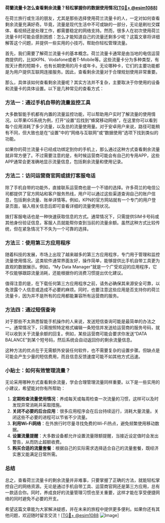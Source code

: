 **荷蘭流量卡怎么查看剩余流量？轻松掌握你的数据使用情况[[TG💪+ @esim1088](https://t.me/s/esim1088)]**

在荷兰旅行或生活的朋友，尤其是那些选择使用荷兰流量卡的人，一定对如何查看剩余流量充满好奇。毕竟，流量是现代生活中不可或缺的一部分，无论是刷社交媒体、看视频还是处理工作，都需要稳定的网络支持。然而，很多人在初次使用荷兰流量卡时可能会感到困惑：怎么才能知道自己的流量还剩多少呢？这篇文章将详细解答这个问题，并提供一些实用的小技巧，帮助你轻松管理流量。

首先，我们需要了解荷兰流量卡的基本概念。荷兰流量卡通常是由当地的电信运营商提供的，比如KPN、Vodafone或者T-Mobile等。这些流量卡分为多种类型，有按天计费的短期卡，也有长期使用的月卡或年卡。无论哪种卡，它们的主要功能都是为用户提供互联网连接服务。因此，查看剩余流量对于合理规划使用非常重要。

那么，具体该如何查看剩余流量呢？其实方法并不复杂，主要取决于你使用的设备和流量卡的具体设置。以下是几种常见的查看方式：

### 方法一：通过手机自带的流量监控工具

大多数智能手机都有内置的流量监控功能，可以帮助用户实时了解流量的使用情况。以苹果iOS系统为例，打开“设置”后找到“蜂窝移动网络”，在这里你可以看到每个应用消耗了多少流量，以及总的流量使用量。对于安卓用户来说，路径可能稍有不同，但大致也是在“设置”中的“网络与互联网”或“数据使用”选项下找到类似的功能。

如果你的荷兰流量卡已经成功绑定到你的手机上，那么通过这种方式查看剩余流量就非常方便了。不过需要注意的是，有时候运营商可能会有自己的专用APP，这些APP通常会更准确地显示流量信息，包括剩余流量和使用记录。

### 方法二：访问运营商官网或拨打客服电话

除了手机自带的功能外，直接联系运营商也是一个不错的选择。许多荷兰的电信公司都提供了官方网站和客户服务热线，用户可以通过这些渠道查询自己的账户信息，包括剩余流量、账单详情等。例如，KPN的官方网站就有一个专门的用户登录页面，输入相关信息后即可查看详细的流量使用状况。

拨打客服电话也是一种快速获取信息的方式。通常情况下，只需提供SIM卡号码或其他身份验证信息，客服人员就能帮你查到当前的流量余额。虽然这种方式比较传统，但在紧急情况下不失为一个可靠的选择。

### 方法三：使用第三方应用程序

随着科技的发展，市场上出现了越来越多的第三方应用程序，专门用于管理和监控流量使用情况。这类软件通常界面友好，操作简单，能够提供比手机自带工具更为直观的数据展示。例如，“My Data Manager”就是一个广受欢迎的应用程序，它不仅能够跟踪流量消耗，还能根据你的消费习惯提出优化建议。

值得注意的是，在下载任何第三方应用程序之前，请务必确保其来源安全可靠，以免泄露个人信息或造成不必要的麻烦。同时，也要注意这些应用是否支持你的荷兰流量卡，因为并不是所有的应用都能兼容所有运营商的服务。

### 方法四：通过短信查询

对于那些不太熟悉智能手机操作的人来说，发送短信查询可能是最简单的办法之一。通常情况下，只需按照特定格式编辑一条短信并发送给运营商的服务号码，就可以收到关于流量余额的回复。例如，某些运营商可能会要求你发送“DATA BALANCE”到某个短号码，然后系统会自动返回你的剩余流量信息。

这种方法的优点在于无需额外安装任何软件，也不需要复杂的设置步骤。但缺点是可能会产生少量的短信费用，而且信息反馈速度可能不如其他方式迅速。

### 小贴士：如何有效管理流量？

无论采用哪种方式查看剩余流量，学会合理管理流量同样重要。以下是一些实用的小建议，希望能对你有所帮助：

1. **定期检查流量使用情况**：养成每天或每周检查一次流量的习惯，这样可以及时发现异常消耗并采取措施。
2. **关闭不必要的后台应用**：很多应用程序会在后台持续运行，消耗大量流量。关闭这些不必要的进程可以节省不少流量。
3. **利用Wi-Fi网络**：在外旅行时尽量寻找免费的Wi-Fi热点，避免频繁使用移动数据。
4. **设置流量提醒**：大多数设备都允许设置流量限额提醒，当接近设定值时会发出警告，从而防止超额收费。
5. **购买合适的流量套餐**：根据自己的实际需求选择适合自己的流量套餐，既经济实惠又能满足日常所需。

### 总结

总之，查看荷兰流量卡的剩余流量并非难事，只要掌握了正确的方法，就能轻松掌控自己的网络资源。无论是通过手机自带工具、运营商官网还是第三方应用，总有一款适合你。同时，养成良好的流量管理习惯也至关重要，这样才能在享受便捷网络的同时避免不必要的开支。

希望这篇文章能为大家解决疑惑，并在未来的旅程中提供更多便利。如果你还有其他问题，欢迎随时留言交流！[[TG💪+ @esim1088](https://t.me/s/esim1088) ![Image](https://i.postimg.cc/4NQfJmqS/Snipaste-2025-05-13-00-14-12.png)]